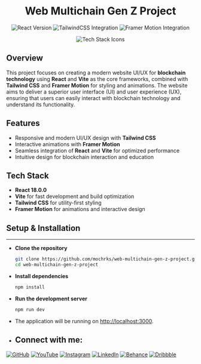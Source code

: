 <h1 align="center">Web Multichain Gen Z Project</h1>

<p align="center">
  <img src="https://img.shields.io/badge/React-18.0.0-blue" alt="React Version" />
  <img src="https://img.shields.io/badge/TailwindCSS-Integrated-06B6D4" alt="TailwindCSS Integration" />
  <img src="https://img.shields.io/badge/FramerMotion-Animations-ff69b4" alt="Framer Motion Integration" />
</p>

<p align="center">
  <img src="https://skillicons.dev/icons?i=react,tailwind,vite" alt="Tech Stack Icons" />
</p>

## Overview

This project focuses on creating a modern website UI/UX for **blockchain technology** using **React** and **Vite** as the core frameworks, combined with **Tailwind CSS** and **Framer Motion** for styling and animations. The website aims to deliver a superior user interface (UI) and user experience (UX), ensuring that users can easily interact with blockchain technology and understand its functionality.

## Features

- Responsive and modern UI/UX design with **Tailwind CSS**
- Interactive animations with **Framer Motion**
- Seamless integration of **React** and **Vite** for optimized performance
- Intuitive design for blockchain interaction and education

## Tech Stack

- **React 18.0.0**
- **Vite** for fast development and build optimization
- **Tailwind CSS** for utility-first styling
- **Framer Motion** for animations and interactive design


## Setup & Installation

---

- **Clone the repository**

    ```bash
    git clone https://github.com/mochrks/web-multichain-gen-z-project.git
    cd web-multichain-gen-z-project
    ```

- **Install dependencies**

    ```bash
    npm install
    ```

- **Run the development server**

    ```bash
    npm run dev
    ```

- The application will be running on [http://localhost:3000](http://localhost:3000).

- ## Connect with me:
[![GitHub](https://img.shields.io/badge/GitHub-333?style=for-the-badge&logo=github&logoColor=white)](https://github.com/mochrks)
[![YouTube](https://img.shields.io/badge/YouTube-FF0000?style=for-the-badge&logo=youtube&logoColor=white)](https://youtube.com/@Gdvisuel)
[![Instagram](https://img.shields.io/badge/Instagram-E4405F?style=for-the-badge&logo=instagram&logoColor=white)](https://instagram.com/mochrks)
[![LinkedIn](https://img.shields.io/badge/LinkedIn-0077B5?style=for-the-badge&logo=linkedin&logoColor=white)](https://linkedin.com/in/mochrks)
[![Behance](https://img.shields.io/badge/Behance-1769FF?style=for-the-badge&logo=behance&logoColor=white)](https://behance.net/mochrks)
[![Dribbble](https://img.shields.io/badge/Dribbble-EA4C89?style=for-the-badge&logo=dribbble&logoColor=white)](https://dribbble.com/mochrks)
